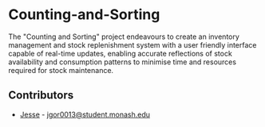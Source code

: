 # Counting-and-Sorting

The "Counting and Sorting" project endeavours to create an inventory management and stock replenishment system with a user friendly interface capable of real-time updates, enabling accurate reflections of stock availability and consumption patterns to minimise time and resources required for stock maintenance. 


## Contributors
- [Jesse](https://github.com/jesseGordon) - jgor0013@student.monash.edu
